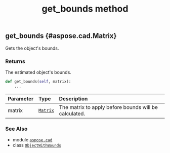 ﻿---
title: get_bounds method
second_title: Aspose.CAD for Python via .NET API References
description: 
type: docs
weight: 20
url: /python-net/aspose.cad/objectwithbounds/get_bounds/
is_root: false
---

## get_bounds {#aspose.cad.Matrix}

Gets the object's bounds.


### Returns 


The estimated object's bounds.


```python
def get_bounds(self, matrix):
    ...
```


| Parameter | Type | Description |
| :- | :- | :- |
| matrix | [`Matrix`](/cad/python-net/aspose.cad/matrix) | The matrix to apply before bounds will be calculated. |



### See Also
* module [`aspose.cad`](../../)
* class [`ObjectWithBounds`](/cad/python-net/aspose.cad/objectwithbounds)

